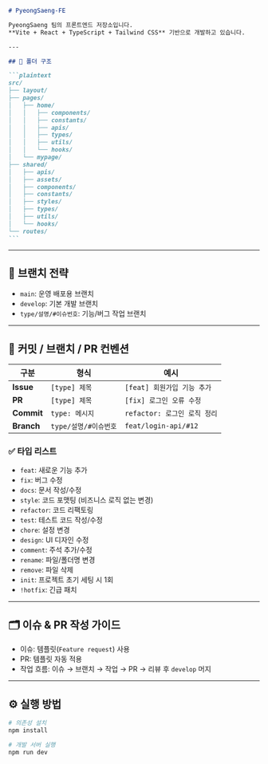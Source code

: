 ````markdown
# PyeongSaeng-FE

PyeongSaeng 팀의 프론트엔드 저장소입니다.  
**Vite + React + TypeScript + Tailwind CSS** 기반으로 개발하고 있습니다.

---

## 📂 폴더 구조

```plaintext
src/
├── layout/
├── pages/
│   ├── home/
│   │   ├── components/
│   │   ├── constants/
│   │   ├── apis/
│   │   ├── types/
│   │   ├── utils/
│   │   └── hooks/
│   └── mypage/
├── shared/
│   ├── apis/
│   ├── assets/
│   ├── components/
│   ├── constants/
│   ├── styles/
│   ├── types/
│   ├── utils/
│   └── hooks/
└── routes/
```
````

---

## 🔖 브랜치 전략

- `main`: 운영 배포용 브랜치
- `develop`: 기본 개발 브랜치
- `type/설명/#이슈번호`: 기능/버그 작업 브랜치

---

## 📝 커밋 / 브랜치 / PR 컨벤션

| 구분       | 형식                  | 예시                         |
| ---------- | --------------------- | ---------------------------- |
| **Issue**  | `[type] 제목`         | `[feat] 회원가입 기능 추가`  |
| **PR**     | `[type] 제목`         | `[fix] 로그인 오류 수정`     |
| **Commit** | `type: 메시지`        | `refactor: 로그인 로직 정리` |
| **Branch** | `type/설명/#이슈번호` | `feat/login-api/#12`         |

### ✅ 타입 리스트

- `feat`: 새로운 기능 추가
- `fix`: 버그 수정
- `docs`: 문서 작성/수정
- `style`: 코드 포맷팅 (비즈니스 로직 없는 변경)
- `refactor`: 코드 리팩토링
- `test`: 테스트 코드 작성/수정
- `chore`: 설정 변경
- `design`: UI 디자인 수정
- `comment`: 주석 추가/수정
- `rename`: 파일/폴더명 변경
- `remove`: 파일 삭제
- `init`: 프로젝트 초기 세팅 시 1회
- `!hotfix`: 긴급 패치

---

## 🗂️ 이슈 & PR 작성 가이드

- 이슈: 템플릿(`Feature request`) 사용
- PR: 템플릿 자동 적용
- 작업 흐름: 이슈 → 브랜치 → 작업 → PR → 리뷰 후 `develop` 머지

---

## ⚙️ 실행 방법

```bash
# 의존성 설치
npm install

# 개발 서버 실행
npm run dev
```
